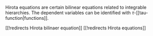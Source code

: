 Hirota equations are certain bilinear equations related to integrable hierarchies.
The dependent variables can be identified with $\tau$-[[tau-function|functions]].

[[!redirects Hirota bilinaer equation]]
[[!redirects Hirota equations]]